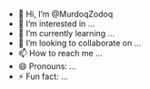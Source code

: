 - 👋 Hi, I’m @MurdoqZodoq
- 👀 I’m interested in ...
- 🌱 I’m currently learning ...
- 💞️ I’m looking to collaborate on ...
- 📫 How to reach me ...
- 😄 Pronouns: ...
- ⚡ Fun fact: ...

<!---
MurdoqZodoq/MurdoqZodoq is a ✨ special ✨ repository because its `README.md` (this file) appears on your GitHub profile.
You can click the Preview link to take a look at your changes.
--->
